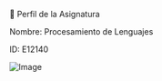 📘 Perfil de la Asignatura<br>

Nombre: Procesamiento de Lenguajes

ID: E12140







![Image](https://github.com/user-attachments/assets/78eba64a-ac99-4337-ba84-1a80576b33ff)
